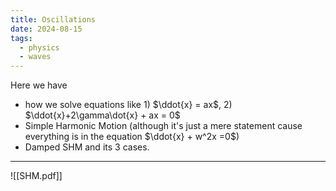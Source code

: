 ```yaml
---
title: Oscillations
date: 2024-08-15
tags:
  - physics
  - waves
---
```

Here we have
- how we solve equations like 1) $\ddot{x} = ax$, 2) $\ddot{x}+2\gamma\dot{x} + ax = 0$
- Simple Harmonic Motion (although it's just a mere statement cause everything is in the equation $\ddot{x} + w^2x =0$)
- Damped SHM and its 3 cases.
---
![[SHM.pdf]]
